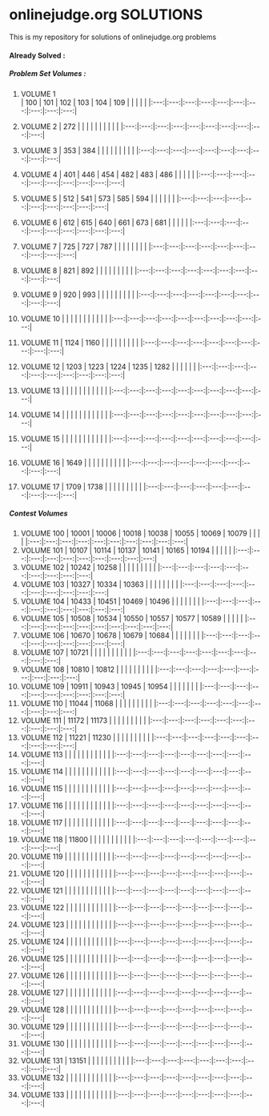 # onlinejudge.org SOLUTIONS

This is my repository for solutions of onlinejudge.org problems

#### Already Solved :
##### Problem Set Volumes :
1. VOLUME 1  
| 100 | 101 | 102 | 103 | 104 | 109 |     |     |     |     |
|:---:|:---:|:---:|:---:|:---:|:---:|:---:|:---:|:---:|:---:|

2. VOLUME 2
| 272 |  |  |  |  |  |  |  |  |  |
|:---:|:---:|:---:|:---:|:---:|:---:|:---:|:---:|:---:|:---:|
3. VOLUME 3
| 353 | 384 |  |  |  |  |  |  |  |  |
|:---:|:---:|:---:|:---:|:---:|:---:|:---:|:---:|:---:|:---:|
4. VOLUME 4
| 401 | 446 | 454 | 482 | 483 | 486 |  |  |  |  |
|:---:|:---:|:---:|:---:|:---:|:---:|:---:|:---:|:---:|:---:|
5. VOLUME 5
| 512 | 541 | 573 | 585 | 594 |  |  |  |  |  |
|:---:|:---:|:---:|:---:|:---:|:---:|:---:|:---:|:---:|:---:|
6. VOLUME 6
| 612 | 615 | 640 | 661 | 673 | 681 |  |  |  |  |
|:---:|:---:|:---:|:---:|:---:|:---:|:---:|:---:|:---:|:---:|
7. VOLUME 7
| 725 | 727 | 787 |  |  |  |  |  |  |  |
|:---:|:---:|:---:|:---:|:---:|:---:|:---:|:---:|:---:|:---:|
8. VOLUME 8
| 821 | 892 |  |  |  |  |  |  |  |  |
|:---:|:---:|:---:|:---:|:---:|:---:|:---:|:---:|:---:|:---:|
9. VOLUME 9
| 920 | 993 |  |  |  |  |  |  |  |  |
|:---:|:---:|:---:|:---:|:---:|:---:|:---:|:---:|:---:|:---:|
10. VOLUME 10
|  |  |  |  |  |  |  |  |  |  |
|:---:|:---:|:---:|:---:|:---:|:---:|:---:|:---:|:---:|:---:|
11. VOLUME 11
| 1124 | 1160 |  |  |  |  |  |  |  |  |
|:---:|:---:|:---:|:---:|:---:|:---:|:---:|:---:|:---:|:---:|
12. VOLUME 12
| 1203 | 1223 | 1224 | 1235 | 1282 |  |  |  |  |  |
|:---:|:---:|:---:|:---:|:---:|:---:|:---:|:---:|:---:|:---:|
13. VOLUME 13
|  |  |  |  |  |  |  |  |  |  |
|:---:|:---:|:---:|:---:|:---:|:---:|:---:|:---:|:---:|:---:|
14. VOLUME 14
|  |  |  |  |  |  |  |  |  |  |
|:---:|:---:|:---:|:---:|:---:|:---:|:---:|:---:|:---:|:---:|
15. VOLUME 15
|  |  |  |  |  |  |  |  |  |  |
|:---:|:---:|:---:|:---:|:---:|:---:|:---:|:---:|:---:|:---:|
16. VOLUME 16
| 1649 |  |  |  |  |  |  |  |  |  |
|:---:|:---:|:---:|:---:|:---:|:---:|:---:|:---:|:---:|:---:|
17. VOLUME 17
| 1709 | 1738 |  |  |  |  |  |  |  |  |
|:---:|:---:|:---:|:---:|:---:|:---:|:---:|:---:|:---:|:---:|

##### Contest Volumes
1. VOLUME 100
| 10001 | 10006 | 10018 | 10038 | 10055 | 10069 | 10079 |  |  |  |
|:---:|:---:|:---:|:---:|:---:|:---:|:---:|:---:|:---:|:---:|
2. VOLUME 101
| 10107 | 10114 | 10137 | 10141 | 10165 | 10194 |  |  |  |  |
|:---:|:---:|:---:|:---:|:---:|:---:|:---:|:---:|:---:|:---:|
3. VOLUME 102
| 10242 | 10258 |  |  |  |  |  |  |  |  |
|:---:|:---:|:---:|:---:|:---:|:---:|:---:|:---:|:---:|:---:|
4. VOLUME 103
| 10327 | 10334 | 10363 |  |  |  |  |  |  |  |
|:---:|:---:|:---:|:---:|:---:|:---:|:---:|:---:|:---:|:---:|
5. VOLUME 104
| 10433 | 10451 | 10469 | 10496 |  |  |  |  |  |  |
|:---:|:---:|:---:|:---:|:---:|:---:|:---:|:---:|:---:|:---:|
6. VOLUME 105
| 10508 | 10534 | 10550 | 10557 | 10577 | 10589 |  |  |  |  |
|:---:|:---:|:---:|:---:|:---:|:---:|:---:|:---:|:---:|:---:|
7. VOLUME 106
| 10670 | 10678 | 10679 | 10684 |  |  |  |  |  |  |
|:---:|:---:|:---:|:---:|:---:|:---:|:---:|:---:|:---:|:---:|
8. VOLUME 107
| 10721 |  |  |  |  |  |  |  |  |  |
|:---:|:---:|:---:|:---:|:---:|:---:|:---:|:---:|:---:|:---:|
9. VOLUME 108
| 10810 | 10812 |  |  |  |  |  |  |  |  |
|:---:|:---:|:---:|:---:|:---:|:---:|:---:|:---:|:---:|:---:|
10. VOLUME 109
| 10911 | 10943 | 10945 | 10954 |  |  |  |  |  |  |
|:---:|:---:|:---:|:---:|:---:|:---:|:---:|:---:|:---:|:---:|
11. VOLUME 110
| 11044 | 11068 |  |  |  |  |  |  |  |  |
|:---:|:---:|:---:|:---:|:---:|:---:|:---:|:---:|:---:|:---:|
12. VOLUME 111
| 11172 | 11173 |  |  |  |  |  |  |  |  |
|:---:|:---:|:---:|:---:|:---:|:---:|:---:|:---:|:---:|:---:|
13. VOLUME 112
| 11221 | 11230 |  |  |  |  |  |  |  |  |
|:---:|:---:|:---:|:---:|:---:|:---:|:---:|:---:|:---:|:---:|
14. VOLUME 113
|  |  |  |  |  |  |  |  |  |  |
|:---:|:---:|:---:|:---:|:---:|:---:|:---:|:---:|:---:|:---:|
15. VOLUME 114
|  |  |  |  |  |  |  |  |  |  |
|:---:|:---:|:---:|:---:|:---:|:---:|:---:|:---:|:---:|:---:|
16. VOLUME 115
|  |  |  |  |  |  |  |  |  |  |
|:---:|:---:|:---:|:---:|:---:|:---:|:---:|:---:|:---:|:---:|
17. VOLUME 116
|  |  |  |  |  |  |  |  |  |  |
|:---:|:---:|:---:|:---:|:---:|:---:|:---:|:---:|:---:|:---:|
18. VOLUME 117
|  |  |  |  |  |  |  |  |  |  |
|:---:|:---:|:---:|:---:|:---:|:---:|:---:|:---:|:---:|:---:|
19. VOLUME 118
| 11800 |  |  |  |  |  |  |  |  |  |
|:---:|:---:|:---:|:---:|:---:|:---:|:---:|:---:|:---:|:---:|
20. VOLUME 119
|  |  |  |  |  |  |  |  |  |  |
|:---:|:---:|:---:|:---:|:---:|:---:|:---:|:---:|:---:|:---:|
21. VOLUME 120
|  |  |  |  |  |  |  |  |  |  |
|:---:|:---:|:---:|:---:|:---:|:---:|:---:|:---:|:---:|:---:|
22. VOLUME 121
|  |  |  |  |  |  |  |  |  |  |
|:---:|:---:|:---:|:---:|:---:|:---:|:---:|:---:|:---:|:---:|
23. VOLUME 122
|  |  |  |  |  |  |  |  |  |  |
|:---:|:---:|:---:|:---:|:---:|:---:|:---:|:---:|:---:|:---:|
24. VOLUME 123
|  |  |  |  |  |  |  |  |  |  |
|:---:|:---:|:---:|:---:|:---:|:---:|:---:|:---:|:---:|:---:|
25. VOLUME 124
|  |  |  |  |  |  |  |  |  |  |
|:---:|:---:|:---:|:---:|:---:|:---:|:---:|:---:|:---:|:---:|
26. VOLUME 125
|  |  |  |  |  |  |  |  |  |  |
|:---:|:---:|:---:|:---:|:---:|:---:|:---:|:---:|:---:|:---:|
27. VOLUME 126
|  |  |  |  |  |  |  |  |  |  |
|:---:|:---:|:---:|:---:|:---:|:---:|:---:|:---:|:---:|:---:|
28. VOLUME 127
|  |  |  |  |  |  |  |  |  |  |
|:---:|:---:|:---:|:---:|:---:|:---:|:---:|:---:|:---:|:---:|
29. VOLUME 128
|  |  |  |  |  |  |  |  |  |  |
|:---:|:---:|:---:|:---:|:---:|:---:|:---:|:---:|:---:|:---:|
30. VOLUME 129
|  |  |  |  |  |  |  |  |  |  |
|:---:|:---:|:---:|:---:|:---:|:---:|:---:|:---:|:---:|:---:|
31. VOLUME 130
|  |  |  |  |  |  |  |  |  |  |
|:---:|:---:|:---:|:---:|:---:|:---:|:---:|:---:|:---:|:---:|
32. VOLUME 131
| 13151 |  |  |  |  |  |  |  |  |  |
|:---:|:---:|:---:|:---:|:---:|:---:|:---:|:---:|:---:|:---:|
33. VOLUME 132
|  |  |  |  |  |  |  |  |  |  |
|:---:|:---:|:---:|:---:|:---:|:---:|:---:|:---:|:---:|:---:|
34. VOLUME 133
|  |  |  |  |  |  |  |  |  |  |
|:---:|:---:|:---:|:---:|:---:|:---:|:---:|:---:|:---:|:---:|
